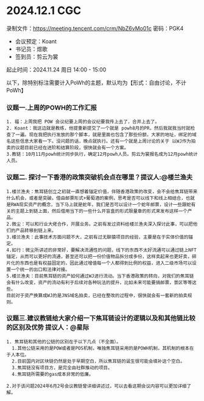 # 2024.12.1 CGC
录制文件：https://meeting.tencent.com/crm/NbZ6vMo01c
密码：PGK4

- 会议预定：Koant
- 书记员：煜歌
- 签到员：剪云为裳

起止时间：2024.11.24 周日 14:00 - 15:00

以下，除特别标注需要计入PoWh的主题，默认均为【形式：自由讨论，不计PoWh】

### 议题一.上周的POWH的工作汇报
    1. 福：上周我把 POW 会议纪要上周的会议纪要我传上去了，合并上去了。
    2. Koant：我这边就是教练，他提重新提交了一个就是 powh8月的PR，然后我就我当时就检查了一遍。现在我把执行发放的那个脚本，就是里面也包含了那些份额，大家的地址，绑定的域名这些信息大家看一下。没问题的话，晚点就执行。还有一个就是上周讨论的关于 以WJ作为拍卖的议题目前已经在进阶和结算阶段，很快就会有一个方案。
    3.教链：10月11月powh统计同步执行，确定12月powh人员。剪云为裳报名成为12月powh统计人员。
    

### 议题二. 探讨一下香港的政策突破机会点在哪里？提议人:@楼兰渔夫
    1.楼兰渔夫：焦耳链创立之初就一直想着锚定价值，伴随香港政策的改变，会不会给焦耳链带来什么机会，或者是突破。借由邮票形式+葡萄酒的案例，思考是否可以线下和线上相结合，也就是RWA现实资产的概念，当下马上就是蛇年，我们是否可以设计一个蛇年邮票，设计一些跟蛇有关的主题上到链上面，然后借用当下的一些什么开盲盒的形式限量章的形式来发布这样一个产品。
    2.微尘：可以和行业大佬合作，开展业务。之前有发过资料给楼兰渔夫深入探讨此事，可以把他们的产品转移到链上来。
    3.楼兰渔夫：此事技术方面问题不大，之前有过无聊猿项目的经验，主要是在于实体价值的锚定。
    4.如行：微尘所讲述的非常好，要解决流通性的问题，线下的东西不太好流通可以通过链上NFT锚定，从而可以更好的流通，甚至还可以把一份价值物品拆分成多份，这样卖起来也更好卖，碎片化的东西也是有权益固定的，因此通过增值每一个人都得到比例的权益，进入二级市场可以设置一个统一的出口和法律对接。
    5.楼兰渔夫：目前焦耳链的资产如何通过WJ进行流动。当下香港政策的转向，对我们的焦耳链会有什么改变，资产的流动有利于后续对各种玩法的提升，比如未来可能要搞邮票，景区等等这些。
    目前对于资产换算成WJ的是JNS域名拍卖，已经在整改的过程中，很快就会有一套新的拍卖规则。
    


### 议题三.建议教链给大家介绍一下焦耳链设计的逻辑以及和其他链比较的区别及优势  提议人：@星际
    1. 焦耳链和其他的公链的区别在于以下几点（不全面）。
      1.其他公链采用的是POW或者是POS机制，唯独焦耳链采用的是POWH机制，其机制的根本在于人本位。
      2.目前国内对区块链仍然是处于早期空白，所以焦耳链的诞生很可能会填补这个空白。
      3.焦耳链没有项目方，是完全由社群推动的项目。
      4.焦耳链所需要的gas成本非常的低廉。

    2.对于该问题2024年6月2号会议教链曾详细讲述过，可以去看这期会议内容可以更加详细了解。
    


    
